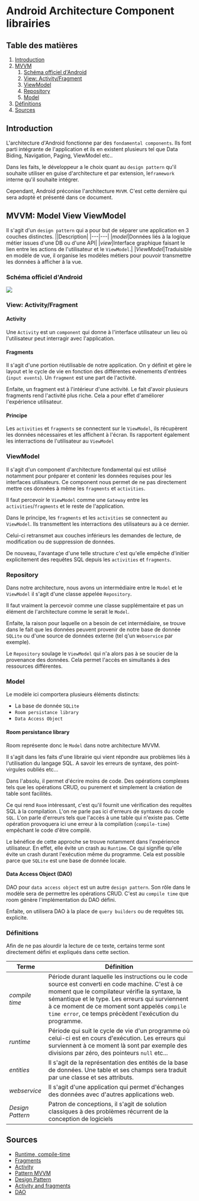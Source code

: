  # Android Architecture Component librairies

## Table des matières

1. [Introduction](#introduction)
2. [MVVM](#mvvm-model-view-viewmodel)
    1. [Schéma officiel d'Android](#schéma-officiel-dandroid)
    2. [View: Activity/Fragment](#view-activityfragment)
    3. [ViewModel](#viewmodel)
    4. [Repository](#repository)
    5. [Model](#model)
3. [Définitions](#définitions)
4. [Sources](#sources)

## Introduction

L'architecture d'Android fonctionne par des `fondamental components`. Ils font parti intégrante de l'application et ils en existent plusieurs tel que Data Biding, Navigation, Paging, ViewModel etc..

Dans les faits, le développeur a le choix quant au `design pattern` qu'il souhaite utiliser en guise d'architecture et par extension, le`framework` interne qu'il souhaite intégrer. 

Cependant, Android préconise l'architecture `MVVM`. C'est cette dernière qui sera adopté et présenté dans ce document.

## MVVM: Model View ViewModel

Il s'agit d'un `design pattern` qui a pour but de séparer une application en 3 couches distinctes.
||Description|
|---|---|
|*model*|Données liés à la logique métier issues d'une DB ou d'une API|
|*view*|Interface graphique faisant le lien entre les actions de l'utilisateur et le `ViewModel`.|
|*ViewModel*|Traduisible en modèle de vue, il organise les modèles métiers pour pouvoir transmettre les données à afficher à la vue. 


### Schéma officiel d'Android  
![](https://developer.android.com/topic/libraries/architecture/images/final-architecture.png)

### View: Activity/Fragment

#### Activity
Une `Activity` est un `component` qui donne à l'interface utilisateur un lieu où l'utilisateur peut interragir avec l'application. 

#### Fragments 
Il s'agit d'une portion réutilisable de notre application. On y définit et gère le layout et le cycle de vie en fonction des différentes evénements d'entrées (`input events`).
Un `fragment` est une part de l'activité. 

Enfaite, un fragment est à l'intérieur d'une activité. Le fait d'avoir plusieurs fragments rend l'activité plus riche. Cela a pour effet d'améliorer l'expérience utilisateur. 

#### Principe
Les `activities` et `fragments` se connectent sur le `ViewModel`, ils récupèrent les données nécessaires et les affichent à l'écran. Ils rapportent également les interractions de l'utilisateur au `ViewModel`

### ViewModel
Il s'agit d'un component d'architecture fondamental qui est utilisé notamment pour préparer et contenir les données requises pour les interfaces utilisateurs. Ce component nous permet de ne pas directement mettre ces données à même les `fragments` et `activities`.

Il faut percevoir le `ViewModel` comme une `Gateway` entre les `activities`/`fragments` et le reste de l'application.

Dans le principe, les `fragments` et les `activities` se connectent au `ViewModel`.
Ils transmettent les interractions des utilisateurs au à ce dernier. 

Celui-ci retransmet aux couches inférieurs les demandes de lecture, de modification ou de suppression de données.  

De nouveau, l'avantage d'une telle structure c'est qu'elle empêche d'initier explicitement des requêtes SQL depuis les `activities` et `fragments`.

### Repository
Dans notre architecture, nous avons un intermédiaire entre le `Model` et le `ViewModel` il s'agit d'une classe appelée `Repository`.

Il faut vraiment la percevoir comme une classe supplémentaire et pas un élément de l'architecture comme le serait le `Model`.

Enfaite, la raison pour laquelle on a besoin de cet intermédiaire, se trouve dans le fait que les données peuvent provenir de notre base de donnée `SQLite` ou d'une source de données externe (tel q'un `Webservice` par exemple). 

Le `Repository` soulage le `ViewModel` qui n'a alors pas à se soucier de la provenance des données. Cela permet l'accès en simultanés à des ressources différentes. 

### Model

Le modèle ici comportera plusieurs éléments distincts:
- La base de donnée `SQLite`
- `Room persistance library`
- `Data Access Object`

#### Room persistance library
Room représente donc le `Model` dans notre architecture MVVM.

Il s'agit dans les faits d'une librairie qui vient répondre aux problèmes liés à l'utilisation du langage SQL. A savoir les erreurs de syntaxe, des point-virgules oubliés etc...

Dans l'absolu, il permet d'écrire moins de code. Des opérations complexes tels que les opérations CRUD, ou purement et simplement la création de table sont facilités.

Ce qui rend `Room` intéressant, c'est qu'il fournit une vérification des requêtes SQL à la compilation. 
L'on ne parle pas ici d'erreurs de syntaxes du code `SQL`. L'on parle d'erreurs tels que l'accès à une table qui n'existe pas. Cette opération provoquera ici une erreur à la compilation (`compile-time`) empêchant le code d'être compilé. 

Le bénéfice de cette approche se trouve notamment dans l'expérience utilisateur. En effet, elle évite un crash au `Runtime`. Ce qui signifie qu'elle évite un crash durant l'exécution même du programme.
Cela est  possible parce que `SQLite` est une base de donnée locale.

#### Data Access Object (DAO)

DAO pour `data access object` est un autre `design pattern`. Son rôle dans le modèle sera de permettre les opérations CRUD. 
C'est au `compile time` que room génère l'implémentation du DAO défini.

Enfaite, on utilisera DAO à la place de `query builders` ou de requêtes `SQL` explicite.

### Définitions

Afin de ne pas alourdir la lecture de ce texte, certains terme sont directement défini et expliqués dans cette section.

| Terme | Définition |
|---|---|
| *compile time* | Période durant laquelle les instructions ou le code source est converti en code machine. C'est à ce moment que le compilateur vérifie la syntaxe, la sémantique et le type. Les erreurs qui surviennent à ce moment de ce moment sont appelés `compile time error`, ce temps précèdent l'exécution du programme. |
| *runtime*|Période qui suit le cycle de vie d'un programme où celui-ci est en cours d'exécution. Les erreurs qui surviennent à ce moment là sont par exemple des divisions par zéro, des pointeurs `null` etc... |
|*entities*|Il s'agit de la représentation des entités de la base de données. Une table et ses champs sera traduit par une classe et ses attributs. |
|*webservice*|Il s'agit d'une application qui permet d'échanges des données avec d'autres applications web.|
|*Design Pattern*|Patron de conceptions, il s'agit de solution classiques à des problèmes récurrent de la conception de logiciels|

## Sources

- [Runtime, compile-time](https://www.baeldung.com/cs/runtime-vs-compile-time)
- [Fragments](https://developer.android.com/guide/fragments)
- [Activity](https://developer.android.com/reference/android/app/Activity)
- [Pattern MVVM](https://www.arkance-systems.fr/pattern-mvvm/)
- [Design Pattern](https://refactoring.guru/fr/design-patterns)
- [Activity and fragments](https://dev.to/codewithrish/difference-between-activity-and-fragment-f68)
- [DAO](https://developer.android.com/training/data-storage/room/accessing-data)
